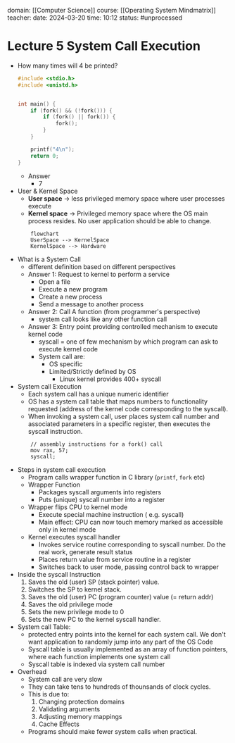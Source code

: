 domain: [[Computer Science]]
course: [[Operating System Mindmatrix]]
teacher:
date: 2024-03-20
time: 10:12
status: #unprocessed

# Lecture 5 System Call Execution
- How many times will 4 be printed?
	```c
	#include <stdio.h>
	#include <unistd.h>


	int main() {
	    if (fork() && (!fork())) {
	        if (fork() || fork()) {
	            fork();
	        }
	    }

	    printf("4\n");
	    return 0;
	}
	```
	- Answer 
		- 7
- User & Kernel Space
	- **User space** -> less privileged memory space where user processes execute
	- **Kernel space** -> Privileged memory space where the OS main process resides. No user application should be able to change.
	```mermaid
		flowchart
		UserSpace --> KernelSpace
		KernelSpace --> Hardware
	```
- What is a System Call
	- different definition based on different perspectives
	- Answer 1: Request to kernel to perform a service
		- Open a file
		- Execute a new program
		- Create a new process
		- Send a message to another process
	- Answer 2: Call A function (from programmer's perspective)
		- system call looks like any other function call
	- Answer 3: Entry point providing controlled mechanism to execute kernel code
		- syscall = one of few mechanism by which program can ask to execute kernel code
		- System call are:
			- OS specific
			- Limited/Strictly defined by OS
				- Linux kernel provides 400+ syscall
- System call Execution
	-  Each system call has a unique numeric identifier
	- OS has a system call table that maps numbers to functionality requested (address of the kernel code corresponding to the syscall).
	- When invoking a system call, user places system call number and associated parameters in a specific register, then executes the syscall instruction.
	```assembly
		// assembly instructions for a fork() call
		mov rax, 57;
		syscall;
	```
- Steps in system call execution
	- Program calls wrapper function in C library (`printf`, `fork` etc)
	- Wrapper Function
		- Packages syscall arguments into registers
		- Puts (unique) syscall number into a register
	- Wrapper flips CPU to kernel mode
		- Execute special machine instruction ( e.g. syscall)
		- Main effect: CPU can now touch memory marked as accessible only in kernel mode
	- Kernel executes syscall handler
		- Invokes service routine corresponding to syscall number. Do the real work, generate result status
		- Places return value from service routine in a register
		- Switches back to user mode, passing control back to wrapper
- Inside the syscall Instruction
	1. Saves the old (user) SP (stack pointer) value.
	2. Switches the SP to kernel stack.
	3. Saves the old (user) PC (program counter) value (= return addr)
	4. Saves the old privilege mode
	5. Sets the new privilege mode to 0
	6. Sets the new PC to the kernel syscall handler.
- System call Table:
	- protected entry points into the kernel for each system call. We don't want application to randomly jump into any part of the OS Code
	- Syscall table is usually implemented as an array of function pointers, where each function implements one system call
	- Syscall table is indexed via system call number
- Overhead
	- System call are very slow
	- They can take tens to hundreds of thounsands of clock cycles.
	- This is due to:
		1. Changing protection domains
		2. Validating arguments
		3. Adjusting memory mappings
		4. Cache Effects
	- Programs should make fewer system calls when practical.